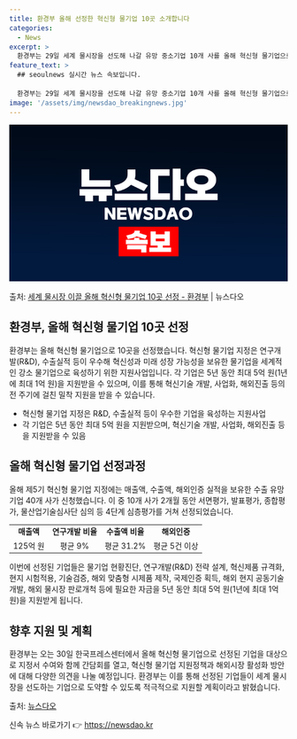 ```yaml
---
title: 환경부 올해 선정한 혁신형 물기업 10곳 소개합니다
categories:
  - News
excerpt: >
  환경부는 29일 세계 물시장을 선도해 나갈 유망 중소기업 10개 사를 올해 혁신형 물기업으로 지정했다고 밝혔…
feature_text: >
  ## seoulnews 실시간 뉴스 속보입니다.

  환경부는 29일 세계 물시장을 선도해 나갈 유망 중소기업 10개 사를 올해 혁신형 물기업으로 지정했다고 밝혔…
image: '/assets/img/newsdao_breakingnews.jpg'
---
```


![뉴스다오 속보](/assets/img/newsdao_breakingnews.jpg)

<p>출처: <a href="https://newsdao.kr/3948" rel="dofollow">세계 물시장 이끌 올해 혁신형 물기업 10곳 선정 - 환경부</a> | 뉴스다오</p>

<h2 data-ke-size="size26">환경부, 올해 혁신형 물기업 10곳 선정</h2>
환경부는 올해 혁신형 물기업으로 10곳을 선정했습니다. 혁신형 물기업 지정은 연구개발(R&D), 수출실적 등이 우수해 혁신성과 미래 성장 가능성을 보유한 물기업을 세계적인 강소 물기업으로 육성하기 위한 지원사업입니다. 각 기업은 5년 동안 최대 5억 원(1년에 최대 1억 원)을 지원받을 수 있으며, 이를 통해 혁신기술 개발, 사업화, 해외진출 등의 전 주기에 걸친 밀착 지원을 받을 수 있습니다.

<ul>
  <li>혁신형 물기업 지정은 R&D, 수출실적 등이 우수한 기업을 육성하는 지원사업</li>
  <li>각 기업은 5년 동안 최대 5억 원을 지원받으며, 혁신기술 개발, 사업화, 해외진출 등을 지원받을 수 있음</li>
</ul>

<p data-ke-size="size16"></p>

<h2 data-ke-size="size24">올해 혁신형 물기업 선정과정</h2>
올해 제5기 혁신형 물기업 지정에는 매출액, 수출액, 해외인증 실적을 보유한 수출 유망기업 40개 사가 신청했습니다. 이 중 10개 사가 2개월 동안 서면평가, 발표평가, 종합평가, 물산업기술심사단 심의 등 4단계 심층평가를 거쳐 선정되었습니다.

<table>
  <tr>
    <td style="text-align: center; height: 17px;"><b>매출액</b></td>
    <td style="text-align: center; height: 17px;"><b>연구개발 비율</b></td>
    <td style="text-align: center; height: 17px;"><b>수출액 비율</b></td>
    <td style="text-align: center; height: 17px;"><b>해외인증</b></td>
  </tr>
  <tr>
    <td style="text-align: center; height: 17px;">125억 원</td>
    <td style="text-align: center; height: 17px;">평균 9%</td>
    <td style="text-align: center; height: 17px;">평균 31.2%</td>
    <td style="text-align: center; height: 17px;">평균 5건 이상</td>
  </tr>
</table>

<p data-ke-size="size16">이번에 선정된 기업들은 물기업 현황진단, 연구개발(R&D) 전략 설계, 혁신제품 규격화, 현지 시험적용, 기술검증, 해외 맞춤형 시제품 제작, 국제인증 획득, 해외 현지 공동기술 개발, 해외 물시장 판로개척 등에 필요한 자금을 5년 동안 최대 5억 원(1년에 최대 1억 원)을 지원받게 됩니다.</p>

<h2 data-ke-size="size24">향후 지원 및 계획</h2>
환경부는 오는 30일 한국프레스센터에서 올해 혁신형 물기업으로 선정된 기업을 대상으로 지정서 수여와 함께 간담회를 열고, 혁신형 물기업 지원정책과 해외시장 활성화 방안에 대해 다양한 의견을 나눌 예정입니다. 환경부는 이를 통해 선정된 기업들이 세계 물시장을 선도하는 기업으로 도약할 수 있도록 적극적으로 지원할 계획이라고 밝혔습니다.

<p data-ke-size="size16"></p>

출처: <a href="https://newsdao.kr/3948">뉴스다오</a> 

신속 뉴스 바로가기 👉 <a href="https://newsdao.kr" rel="dofollow">https://newsdao.kr</a>


